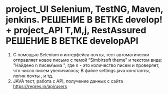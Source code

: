 # project_UI  Selenium, TestNG, Maven, jenkins. РЕШЕНИЕ В ВЕТКЕ develop!   +   project_API T,M,j, RestAssured РЕШЕНИЕ В ВЕТКЕ developAPI

1. С помощью Selenium и интерфейса почты, тест автоматически отправляет новое 
письмо с темой “Simbirsoft theme” и текстом виде: "Найдено n писем\ьма ", 
где n - это количество писем и проверяет, что число писем увеличилось;
В файле settings.java константы, логин почты , и тд.
2. JAVA тест, работа с API, получение данных с сайта https://reqres.in/api/users
